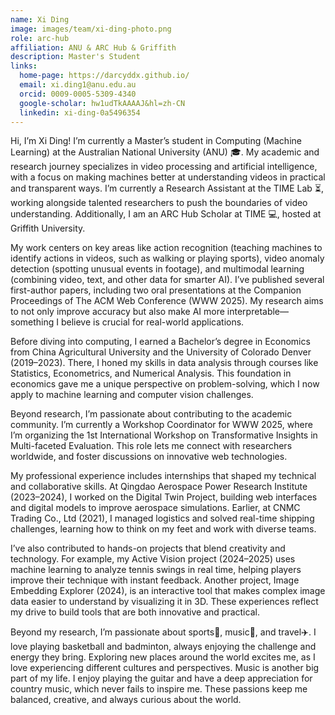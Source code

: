 ```yaml
---
name: Xi Ding
image: images/team/xi-ding-photo.png
role: arc-hub
affiliation: ANU & ARC Hub & Griffith
description: Master's Student
links:
  home-page: https://darcyddx.github.io/
  email: xi.ding1@anu.edu.au
  orcid: 0009-0005-5309-4340
  google-scholar: hw1udTkAAAAJ&hl=zh-CN
  linkedin: xi-ding-0a5496354
---
```


Hi, I’m Xi Ding! I’m currently a Master’s student in Computing (Machine Learning) at the Australian National University (ANU) 🎓. My academic and research journey specializes in video processing and artificial intelligence, with a focus on making machines better at understanding videos in practical and transparent ways. I’m currently a Research Assistant at the TIME Lab ⏳, working alongside talented researchers to push the boundaries of video understanding. Additionally, I am an ARC Hub Scholar at TIME 💻, hosted at Griffith University.

My work centers on key areas like action recognition (teaching machines to identify actions in videos, such as walking or playing sports), video anomaly detection (spotting unusual events in footage), and multimodal learning (combining video, text, and other data for smarter AI). I’ve published several first-author papers, including two oral presentations at the Companion Proceedings of The ACM Web Conference (WWW 2025). My research aims to not only improve accuracy but also make AI more interpretable—something I believe is crucial for real-world applications.

Before diving into computing, I earned a Bachelor’s degree in Economics from China Agricultural University and the University of Colorado Denver (2019–2023). There, I honed my skills in data analysis through courses like Statistics, Econometrics, and Numerical Analysis. This foundation in economics gave me a unique perspective on problem-solving, which I now apply to machine learning and computer vision challenges.

Beyond research, I’m passionate about contributing to the academic community. I’m currently a Workshop Coordinator for WWW 2025, where I’m organizing the 1st International Workshop on Transformative Insights in Multi-faceted Evaluation. This role lets me connect with researchers worldwide, and foster discussions on innovative web technologies.

My professional experience includes internships that shaped my technical and collaborative skills. At Qingdao Aerospace Power Research Institute (2023–2024), I worked on the Digital Twin Project, building web interfaces and digital models to improve aerospace simulations. Earlier, at CNMC Trading Co., Ltd (2021), I managed logistics and solved real-time shipping challenges, learning how to think on my feet and work with diverse teams.

I’ve also contributed to hands-on projects that blend creativity and technology. For example, my Active Vision project (2024–2025) uses machine learning to analyze tennis swings in real time, helping players improve their technique with instant feedback. Another project, Image Embedding Explorer (2024), is an interactive tool that makes complex image data easier to understand by visualizing it in 3D. These experiences reflect my drive to build tools that are both innovative and practical.

Beyond my research, I’m passionate about sports🏀, music🎸, and travel✈️. I love playing basketball and badminton, always enjoying the challenge and energy they bring. Exploring new places around the world excites me, as I love experiencing different cultures and perspectives. Music is another big part of my life. I enjoy playing the guitar and have a deep appreciation for country music, which never fails to inspire me. These passions keep me balanced, creative, and always curious about the world.


